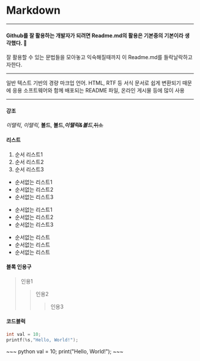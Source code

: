 # Markdown
***
#### Github를 잘 활용하는 개발자가 되려면 Readme.md의 활용은 기본중의 기본이라 생각했다. 🌟
잘 활용할 수 있는 문법들을 모아놓고 익숙해질때까지 이 Readme.md를 들락날락하고자한다.
***
일반 텍스트 기반의 경량 마크업 언어.
HTML, RTF 등 서식 문서로 쉽게 변환되기 때문에 응용 소프트웨어와 함께 배포되는
README 파일, 온라인 게시물 등에 많이 사용
***
#### 강조
*이탤릭*, _이탤릭_, **볼드**, __볼드__,**_이탤릭&볼드_**,~~취소~~

#### 리스트
1. 순서 리스트1
2. 순서 리스트2
3. 순서 리스트3

* 순서없는 리스트1
* 순서없는 리스트2
* 순서없는 리스트3

- 순서없는 리스트1
- 순서없는 리스트2
- 순서없는 리스트3

+ 순서없는 리스트
+ 순서없는 리스트
+ 순서없는 리스트

#### 블록 인용구 
> 인용1
>> 인용2
>>> 인용3

#### 코드블럭
``` c
int val = 10;
printf(%s,"Hello, World!");
```
\~\~~ python
val = 10;
print("Hello, World!");
\~\~~

